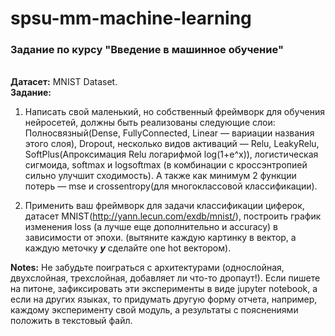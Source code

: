 # spsu-mm-machine-learning
<h3> Задание по курсу "Введение в машинное обучение" </h3> </br>
<b>Датасет:</b> MNIST Dataset.</br>
<b>Задание:</b>

1) Написать свой маленький, но собственный фреймворк для обучения нейросетей, должны быть реализованы следующие слои:
Полносвязный(Dense, FullyConnected, Linear — вариации названия этого слоя), Dropout, несколько видов активаций — Relu, LeakyRelu, SoftPlus(Апроксимация Relu логарифмой log(1+e^x)), логистическая сигмоида, softmax и logsoftmax (в комбинации с кроссэнтропией сильно улучшит сходимость). А также как минимум 2 функции потерь — mse и crossentropy(для многоклассовой классификации). 

2) Применить ваш фреймворк для задачи классификации циферок, датасет MNIST(http://yann.lecun.com/exdb/mnist/), построить график изменения loss (а лучше еще дополнительно и accuracy) в зависимости от эпохи. (вытяните каждую картинку в вектор, а каждую меточку <i><b>y</b></i> сделайте one hot вектором).

<b>Notes:</b> Не забудьте поиграться с архитектурами (однослойная, двухслойная, трехслойная, добавляет ли что-то дропаут!). Eсли пишете на питоне, зафиксировать эти эксперименты в виде jupyter notebook, а если на других языках, то придумать другую форму отчета, например, каждому эксперименту свой модуль, а результаты с пояснениями положить в текстовый файл. 
